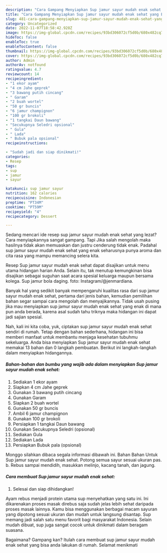```yaml
---
description: "Cara Gampang Menyiapkan Sup jamur sayur mudah enak sehat yang Enak Banget"
title: "Cara Gampang Menyiapkan Sup jamur sayur mudah enak sehat yang Enak Banget"
slug: 481-cara-gampang-menyiapkan-sup-jamur-sayur-mudah-enak-sehat-yang-enak-banget
category: Uncategorized
date: 2022-11-07T18:58:42.928Z
image: https://img-global.cpcdn.com/recipes/93bd306072cf5d0b/680x482cq70/sup-jamur-sayur-mudah-enak-sehat-foto-resep-utama.jpg
hideToc: false
enableToc: true
enableTocContent: false
thumbnail: https://img-global.cpcdn.com/recipes/93bd306072cf5d0b/680x482cq70/sup-jamur-sayur-mudah-enak-sehat-foto-resep-utama.jpg
cover: https://img-global.cpcdn.com/recipes/93bd306072cf5d0b/680x482cq70/sup-jamur-sayur-mudah-enak-sehat-foto-resep-utama.jpg
author: Admin
authorAv: notfound
ratingvalue: 4.7
reviewcount: 14
recipeingredient:
- "1 ekor ayam"
- "4 cm Jahe geprek"
- "3 bawang putih cincang"
- " Garam"
- "2 buah wortel"
- "50 gr buncis"
- "6 jamur champignon"
- "100 gr brokoli"
- "1 tangkai Daun bawang"
- "Secukupnya Seledri opsional"
- " Gula"
- " Lada"
- " Bubuk pala opsional"
recipeinstructions:

- "Sudah jadi dan siap dinikmati!"
categories:
- Resep
tags:
- sup
- jamur
- sayur

katakunci: sup jamur sayur 
nutrition: 162 calories
recipecuisine: Indonesian
preptime: "PT34M"
cooktime: "PT59M"
recipeyield: "4"
recipecategory: Dessert

---
```



Sedang mencari ide resep sup jamur sayur mudah enak sehat yang lezat? Cara menyiapkannya sangat gampang. Tapi Jika salah mengolah maka hasilnya tidak akan memuaskan dan justru cenderung tidak enak. Padahal sup jamur sayur mudah enak sehat yang enak seharusnya punya aroma dan cita rasa yang mampu memancing selera kita.


Resep Sup jamur sayur mudah enak sehat dapat disajikan untuk menu utama hidangan harian Anda. Selain itu, tak menutup kemungkinan bisa disajikan sebagai suguhan saat acara spesial keluarga maupun bersama kolega. Sup jamur bola daging. foto: Instagram/@jenmardiana.

Banyak hal yang sedikit banyak mempengaruhi kualitas rasa dari sup jamur sayur mudah enak sehat, pertama dari jenis bahan, kemudian pemilihan bahan segar sampai cara mengolah dan menyajikannya. Tidak usah pusing jika mau menyiapkan sup jamur sayur mudah enak sehat yang enak di mana pun anda berada, karena asal sudah tahu triknya maka hidangan ini dapat jadi sajian spesial.


Nah, kali ini kita coba, yuk, ciptakan sup jamur sayur mudah enak sehat sendiri di rumah. Tetap dengan bahan sederhana, hidangan ini bisa memberi manfaat untuk membantu menjaga kesehatan tubuhmu sekeluarga. Anda bisa menyiapkan Sup jamur sayur mudah enak sehat memakai 13 bahan dan 0 langkah pembuatan. Berikut ini langkah-langkah dalam menyiapkan hidangannya.

<!--inarticleads1-->

##### Bahan-bahan dan bumbu yang wajib ada dalam menyiapkan Sup jamur sayur mudah enak sehat:

1. Sediakan 1 ekor ayam
1. Siapkan 4 cm Jahe geprek
1. Gunakan 3 bawang putih cincang
1. Gunakan  Garam
1. Siapkan 2 buah wortel
1. Gunakan 50 gr buncis
1. Ambil 6 jamur champignon
1. Gunakan 100 gr brokoli
1. Persiapkan 1 tangkai Daun bawang
1. Gunakan Secukupnya Seledri (opsional)
1. Sediakan  Gula
1. Sediakan  Lada
1. Persiapkan  Bubuk pala (opsional)


Monggo silahkan dibaca segala informasi dibawah ini. Bahan Bahan Untuk Sup jamur sayur mudah enak sehat. Potong semua sayur sesuai ukuran pas. b. Rebus sampai mendidih, masukkan melinjo, kacang tanah, dan jagung. 

<!--inarticleads2-->

##### Cara membuat Sup jamur sayur mudah enak sehat:


1. Selesai dan siap dihidangkan!

Ayam rebus menjadi protein utama sup menyehatkan yang satu ini. Ini dikarenakan proses masak direbus saja sudah jelas lebih sehat daripada proses masak lainnya. Kamu bisa menggunakan berbagai macam sayuran yang dipotong sesuai ukuran dan mudah untuk langsung disantap. Sup memang jadi salah satu menu favorit bagi masyarakat Indonesia. Selain mudah dibuat, sup juga sangat cocok untuk dinikmati dalam beragam suasana. 

Bagaimana? Gampang kan? Itulah cara membuat sup jamur sayur mudah enak sehat yang bisa anda lakukan di rumah. Selamat menikmati
